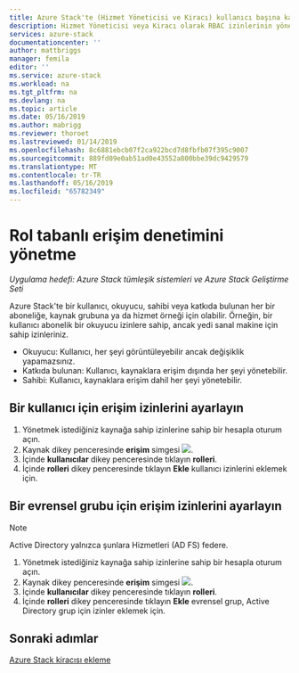 ```yaml
---
title: Azure Stack'te (Hizmet Yöneticisi ve Kiracı) kullanıcı başına kaynaklarıyla ilgili izinleri yönetme | Microsoft Docs
description: Hizmet Yöneticisi veya Kiracı olarak RBAC izinlerinin yönetmeyi öğrenin.
services: azure-stack
documentationcenter: ''
author: mattbriggs
manager: femila
editor: ''
ms.service: azure-stack
ms.workload: na
ms.tgt_pltfrm: na
ms.devlang: na
ms.topic: article
ms.date: 05/16/2019
ms.author: mabrigg
ms.reviewer: thoroet
ms.lastreviewed: 01/14/2019
ms.openlocfilehash: 8c6881ebcb07f2ca922bcd7d8fbfb07f395c9007
ms.sourcegitcommit: 889fd09e0ab51ad0e43552a800bbe39dc9429579
ms.translationtype: MT
ms.contentlocale: tr-TR
ms.lasthandoff: 05/16/2019
ms.locfileid: "65782349"
---
```

# <a name="manage-role-based-access-control"></a>Rol tabanlı erişim denetimini yönetme

*Uygulama hedefi: Azure Stack tümleşik sistemleri ve Azure Stack Geliştirme Seti*

Azure Stack'te bir kullanıcı, okuyucu, sahibi veya katkıda bulunan her bir aboneliğe, kaynak grubuna ya da hizmet örneği için olabilir. Örneğin, bir kullanıcı abonelik bir okuyucu izinlere sahip, ancak yedi sanal makine için sahip izinleriniz.

 - Okuyucu: Kullanıcı, her şeyi görüntüleyebilir ancak değişiklik yapamazsınız.
 - Katkıda bulunan: Kullanıcı, kaynaklara erişim dışında her şeyi yönetebilir.
 - Sahibi: Kullanıcı, kaynaklara erişim dahil her şeyi yönetebilir.

## <a name="set-access-permissions-for-a-user"></a>Bir kullanıcı için erişim izinlerini ayarlayın

1. Yönetmek istediğiniz kaynağa sahip izinlerine sahip bir hesapla oturum açın.
2. Kaynak dikey penceresinde **erişim** simgesi ![](media/azure-stack-manage-permissions/image1.png).
3. İçinde **kullanıcılar** dikey penceresinde tıklayın **rolleri**.
4. İçinde **rolleri** dikey penceresinde tıklayın **Ekle** kullanıcı izinlerini eklemek için.

## <a name="set-access-permissions-for-a-universal-group"></a>Bir evrensel grubu için erişim izinlerini ayarlayın 

> [!Note]
> Active Directory yalnızca şunlara Hizmetleri (AD FS) federe.

1. Yönetmek istediğiniz kaynağa sahip izinlerine sahip bir hesapla oturum açın.
2. Kaynak dikey penceresinde **erişim** simgesi ![](media/azure-stack-manage-permissions/image1.png).
3. İçinde **kullanıcılar** dikey penceresinde tıklayın **rolleri**.
4. İçinde **rolleri** dikey penceresinde tıklayın **Ekle** evrensel grup, Active Directory grup için izinler eklemek için.

## <a name="next-steps"></a>Sonraki adımlar

[Azure Stack kiracısı ekleme](azure-stack-add-new-user-aad.md)